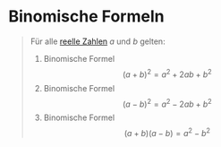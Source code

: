 # Binomische Formeln

> Für alle [reelle Zahlen](Reelle%20Zahlen.md) $a$ und $b$ gelten:
>  1. Binomische Formel $$(a + b)^2 = a^2 + 2ab + b^2$$
>2. Binomische Formel$$(a-b)^2 = a^2 -2ab + b^2$$
> 3. Binomische Formel $$(a+b)(a-b) = a^2 - b^2$$
> 
> 